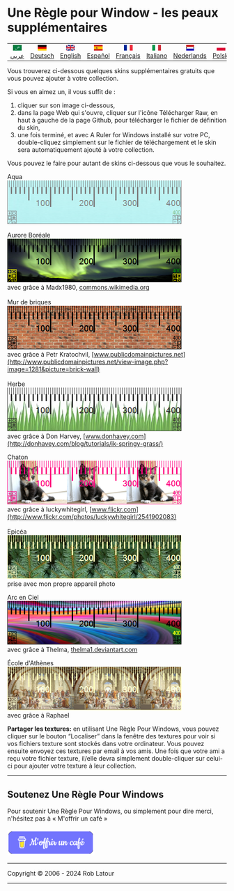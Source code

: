 
# Une Règle pour Window - les peaux supplémentaires

<!-- header -->
|||||||||||
| :---: | :---: | :---: | :---: | :---: |:---: | :---: | :---: |:---: | :---: |
| [![عربي](/images/flags/ar.png)](../en/README.md)<br>[عربي](../ar/README.md) | [![Deutsch](/images/flags/de.png)](../de/README.md)<br>[Deutsch](../de/README.md) | [![English](/images/flags/en-GB.png)](../en/README.md)<br>[English](../en/README.md) | [![Español](/images/flags/es.png)](../es/README.md)<br>[Español](../es/README.md) | [![Français](/images/flags/fr.png)](../fr/README.md)<br>[Français](../fr/README.md)| [![Italiano](/images/flags/it.png)](../it/README.md)<br>[Italiano](../it/README.md) | [![Nederlands](/images/flags/nl.png)](../nl/README.md)<br>[Nederlands](../nl/README.md) | [![Polski](/images/flags/pl.png)](../pl/README.md)<br>[Polski](../pl/README.md) | [![Português](/images/flags/pt.png)](../pt/README.md)<br>[Português](../pt/README.md) | [![Svenska](/images/flags/sv.png)](../sv/README.md)<br>[Svenska](../sv/README.md) |

<!-- header -->

Vous trouverez ci-dessous quelques skins supplémentaires gratuits que vous pouvez ajouter à votre collection.

Si vous en aimez un, il vous suffit de :
1. cliquer sur son image ci-dessous,
2. dans la page Web qui s'ouvre, cliquer sur l'icône Télécharger Raw, en haut à gauche de la page Github, pour télécharger le fichier de définition du skin,
3. une fois terminé, et avec A Ruler for Windows installé sur votre PC, double-cliquez simplement sur le fichier de téléchargement et le skin sera automatiquement ajouté à votre collection.

Vous pouvez le faire pour autant de skins ci-dessous que vous le souhaitez.


Aqua  
[![Aqua](/images/skins/Aqua.png)](RulerDefinition_Aqua.ar4w)  
  
Aurore Boréale  
[![Aurore boréale](/images/skins/AuroraBorealis.png)](RulerDefinition_Aurore%20Boreale.ar4w)  
avec grâce à Madx1980, [commons.wikimedia.org](http://commons.wikimedia.org/wiki/File:Aurora_Borealis_in_north_pole.jpg)  
   
Mur de briques  
[![Brick Wall](/images/skins/BrickWall.png)](RulerDefinition_Mur%20de%20Briques.ar4w)  
avec grâce à Petr Kratochvil, [www.publicdomainpictures.net](http://www.publicdomainpictures.net/view-image.php?image=1281&picture=brick-wall)  
   
Herbe  
[![Herbe](/images/skins/grass.png)](RulerDefinition_Herbe.ar4w)  
avec grâce à Don Harvey, [www.donhavey.com](http://donhavey.com/blog/tutorials/ik-springy-grass/)  

Chaton  
[![Chaton](/images/skins/kitten.png)](RulerDefinition_Chaton.ar4w)  
avec grâce à luckywhitegirl, [www.flickr.com](http://www.flickr.com/photos/luckywhitegirl/2541902083)  
   
Epicéa  
[![Pines](/images/skins/spruce.png)](RulerDefinition_Epicea.ar4w)  
prise avec mon propre appareil photo   

Arc en Ciel  
[![Arc en cie](/images/skins/rainbow.png)](RulerDefinition_Arc%20en%20Ciel.ar4w)  
avec grâce à Thelma, [thelma1.deviantart.com](http://thelma1.deviantart.com/)  

École d'Athènes  
[![School of Athens](/images/skins/ShoolOfAthens.png)](RulerDefinition_Ecole%20d%20Athenes.ar4w)  
avec grâce à Raphael

**Partager les textures:** en utilisant Une Règle Pour Windows, vous pouvez cliquer sur le bouton “Localiser” dans la fenêtre des textures pour voir si vos fichiers texture sont stockés dans votre ordinateur. Vous pouvez ensuite envoyez ces textures par email à vos amis. Une fois que votre ami a reçu votre fichier texture, il/elle devra simplement double-cliquer sur celui-ci pour ajouter votre texture à leur collection.  


* * * 
## Soutenez Une Règle Pour Windows

Pour soutenir Une Règle Pour Windows, ou simplement pour dire merci, n'hésitez pas à « M'offrir un café »<br><br>
[<img alt="M'offrir un café" width="200px" src="buymeacoffee-french.png" />](https://www.buymeacoffee.com/roblatour)
* * *
Copyright © 2006 - 2024 Rob Latour
* * *